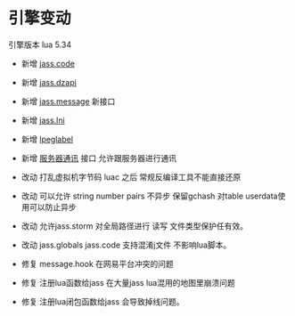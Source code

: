 # 引擎变动 

引擎版本 lua 5.34

* 新增 [jass.code](Lua/jass交互.md)
* 新增 [jass.dzapi](Lua/dzapi.md)
* 新增 [jass.message](Lua/message/_sidebar.md) 新接口
* 新增 [jass.lni](https://github.com/actboy168/lni)
* 新增 [lpeglabel](https://github.com/sqmedeiros/lpeglabel)
* 新增 [服务器通讯](Lua/服务器交互) 接口 允许跟服务器进行通讯

* 改动 打乱虚拟机字节码 luac 之后 常规反编译工具不能直接还原
* 改动 可以允许 string  number pairs 不异步 保留gchash 对table userdata使用可以防止异步
* 改动 允许jass.storm 对全局路径进行 读写 文件类型保护任有效。
* 改动 jass.globals  jass.code 支持混淆j文件 不影响lua脚本。

* 修复 message.hook 在网易平台冲突的问题
* 修复 注册lua函数给jass 在大量jass lua混用的地图里崩溃问题
* 修复 注册lua闭包函数给jass 会导致掉线问题。
